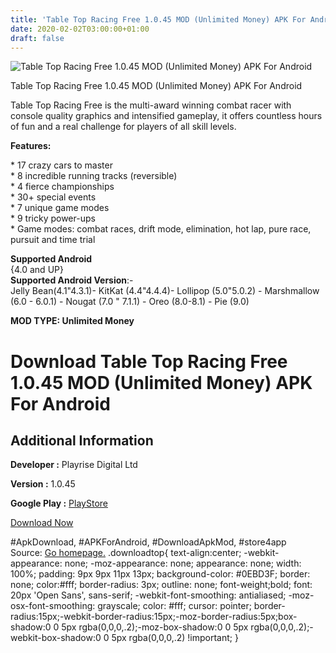 ```yaml
---
title: 'Table Top Racing Free 1.0.45 MOD (Unlimited Money) APK For Android'
date: 2020-02-02T03:00:00+01:00
draft: false
---
```


![Table Top Racing Free 1.0.45 MOD (Unlimited Money) APK For Android](https://i1.wp.com/apkhome.net/wp-content/uploads/2020/02/Table-Top-Racing-Free-1.0.45-MOD-Unlimited-Money.jpg "Table Top Racing Free 1.0.45 MOD (Unlimited Money) APK For Android")

  

Table Top Racing Free 1.0.45 MOD (Unlimited Money) APK For Android

Table Top Racing Free is the multi-award winning combat racer with console quality graphics and intensified gameplay, it offers countless hours of fun and a real challenge for players of all skill levels.

**Features:**

\* 17 crazy cars to master  
\* 8 incredible running tracks (reversible)  
\* 4 fierce championships  
\* 30+ special events  
\* 7 unique game modes  
\* 9 tricky power-ups  
\* Game modes: combat races, drift mode, elimination, hot lap, pure race, pursuit and time trial

**Supported Android**  
{4.0 and UP}  
**Supported Android Version**:-  
Jelly Bean(4.1"4.3.1)- KitKat (4.4"4.4.4)- Lollipop (5.0"5.0.2) - Marshmallow (6.0 - 6.0.1) - Nougat (7.0 " 7.1.1) - Oreo (8.0-8.1) - Pie (9.0)

**MOD TYPE: Unlimited Money**

Download Table Top Racing Free 1.0.45 MOD (Unlimited Money) APK For Android
===========================================================================

Additional Information
----------------------

**Developer :** Playrise Digital Ltd

**Version :** 1.0.45

**Google Play :** [PlayStore](https://play.google.com/store/apps/details?id=com.playrisedigital.ttr#)

  

[Download Now](https://store4app.co/post/table-top-racing-free-1-0-45-mod-unlimited-money-apk-for-android_1580586260)

  
#ApkDownload, #APKForAndroid, #DownloadApkMod, #store4app  
Source: [Go homepage.](https://store4app.co/post/table-top-racing-free-1-0-45-mod-unlimited-money-apk-for-android_1580586260) .downloadtop{ text-align:center; -webkit-appearance: none; -moz-appearance: none; appearance: none; width: 100%; padding: 9px 9px 11px 13px; background-color: #0EBD3F; border: none; color:#fff; border-radius: 3px; outline: none; font-weight;bold; font: 20px 'Open Sans', sans-serif; -webkit-font-smoothing: antialiased; -moz-osx-font-smoothing: grayscale; color: #fff; cursor: pointer; border-radius:15px;-webkit-border-radius:15px;-moz-border-radius:5px;box-shadow:0 0 5px rgba(0,0,0,.2);-moz-box-shadow:0 0 5px rgba(0,0,0,.2);-webkit-box-shadow:0 0 5px rgba(0,0,0,.2) !important; }
